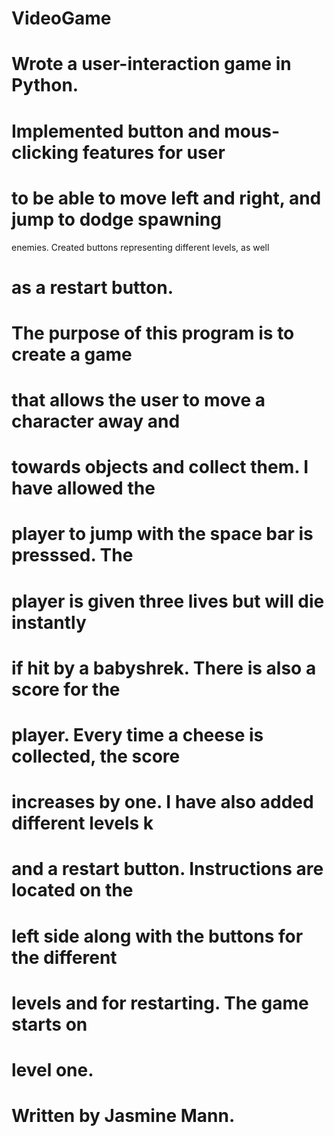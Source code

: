# VideoGame
# Wrote a user-interaction game in Python.

# Implemented button and mous-clicking features for user 
# to be able to move left and right, and jump to dodge spawning 
enemies. Created buttons representing different levels, as well 
# as a restart button.

# The purpose of this program is to create a game 
# that allows the user to move a character away and 
# towards objects and collect them. I have allowed the 
# player to jump with the space bar is presssed. The 
# player is given three lives but will die instantly
# if hit by a babyshrek. There is also a score for the 
# player. Every time a cheese is collected, the score
# increases by one. I have also added different levels k
# and a restart button. Instructions are located on the 
# left side along with the buttons for the different 
# levels and for restarting. The game starts on 
# level one.
# Written by Jasmine Mann.
